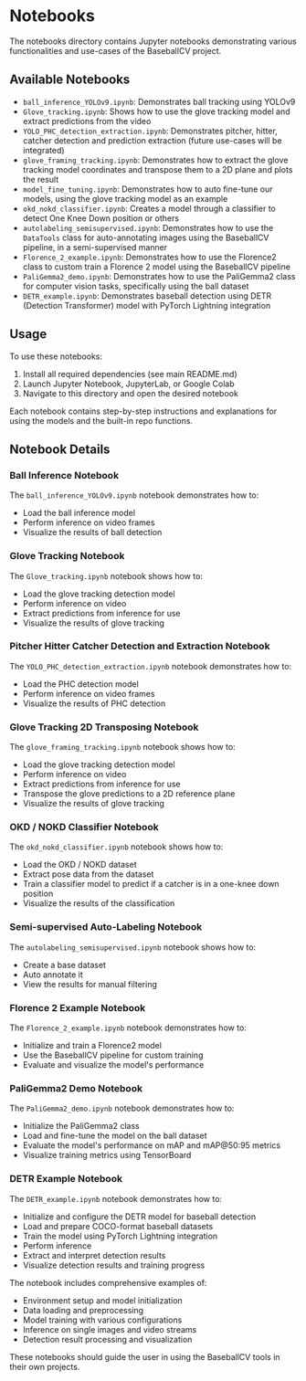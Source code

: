 # Notebooks

The notebooks directory contains Jupyter notebooks demonstrating various functionalities and use-cases of the BaseballCV project.

## Available Notebooks

- `ball_inference_YOLOv9.ipynb`: Demonstrates ball tracking using YOLOv9
- `Glove_tracking.ipynb`: Shows how to use the glove tracking model and extract predictions from the video
- `YOLO_PHC_detection_extraction.ipynb`: Demonstrates pitcher, hitter, catcher detection and prediction extraction (future use-cases will be integrated)
- `glove_framing_tracking.ipynb`: Demonstrates how to extract the glove tracking model coordinates and transpose them to a 2D plane and plots the result
- `model_fine_tuning.ipynb`: Demonstrates how to auto fine-tune our models, using the glove tracking model as an example
- `okd_nokd_classifier.ipynb`: Creates a model through a classifier to detect One Knee Down position or others
- `autolabeling_semisupervised.ipynb`: Demonstrates how to use the `DataTools` class for auto-annotating images using the BaseballCV pipeline, in a semi-supervised manner
- `Florence_2_example.ipynb`: Demonstrates how to use the Florence2 class to custom train a Florence 2 model using the BaseballCV pipeline
- `PaliGemma2_demo.ipynb`: Demonstrates how to use the PaliGemma2 class for computer vision tasks, specifically using the ball dataset
- `DETR_example.ipynb`: Demonstrates baseball detection using DETR (Detection Transformer) model with PyTorch Lightning integration

## Usage

To use these notebooks:

1. Install all required dependencies (see main README.md)
2. Launch Jupyter Notebook, JupyterLab, or Google Colab
3. Navigate to this directory and open the desired notebook

Each notebook contains step-by-step instructions and explanations for using the models and the built-in repo functions.

## Notebook Details

### Ball Inference Notebook

The `ball_inference_YOLOv9.ipynb` notebook demonstrates how to:
- Load the ball inference model
- Perform inference on video frames
- Visualize the results of ball detection

### Glove Tracking Notebook

The `Glove_tracking.ipynb` notebook shows how to:
- Load the glove tracking detection model
- Perform inference on video
- Extract predictions from inference for use
- Visualize the results of glove tracking

### Pitcher Hitter Catcher Detection and Extraction Notebook

The `YOLO_PHC_detection_extraction.ipynb` notebook demonstrates how to:
- Load the PHC detection model
- Perform inference on video frames
- Visualize the results of PHC detection

### Glove Tracking 2D Transposing Notebook

The `glove_framing_tracking.ipynb` notebook shows how to:
- Load the glove tracking detection model
- Perform inference on video
- Extract predictions from inference for use
- Transpose the glove predictions to a 2D reference plane
- Visualize the results of glove tracking

### OKD / NOKD Classifier Notebook

The `okd_nokd_classifier.ipynb` notebook shows how to:
- Load the OKD / NOKD dataset
- Extract pose data from the dataset
- Train a classifier model to predict if a catcher is in a one-knee down position
- Visualize the results of the classification

### Semi-supervised Auto-Labeling Notebook

The `autolabeling_semisupervised.ipynb` notebook shows how to:
- Create a base dataset
- Auto annotate it
- View the results for manual filtering

### Florence 2 Example Notebook

The `Florence_2_example.ipynb` notebook demonstrates how to:
- Initialize and train a Florence2 model
- Use the BaseballCV pipeline for custom training
- Evaluate and visualize the model's performance

### PaliGemma2 Demo Notebook

The `PaliGemma2_demo.ipynb` notebook demonstrates how to:
- Initialize the PaliGemma2 class
- Load and fine-tune the model on the ball dataset
- Evaluate the model's performance on mAP and mAP@50:95 metrics
- Visualize training metrics using TensorBoard

### DETR Example Notebook

The `DETR_example.ipynb` notebook demonstrates how to:
- Initialize and configure the DETR model for baseball detection
- Load and prepare COCO-format baseball datasets
- Train the model using PyTorch Lightning integration
- Perform inference
- Extract and interpret detection results
- Visualize detection results and training progress

The notebook includes comprehensive examples of:
- Environment setup and model initialization
- Data loading and preprocessing
- Model training with various configurations
- Inference on single images and video streams
- Detection result processing and visualization


These notebooks should guide the user in using the BaseballCV tools in their own projects.